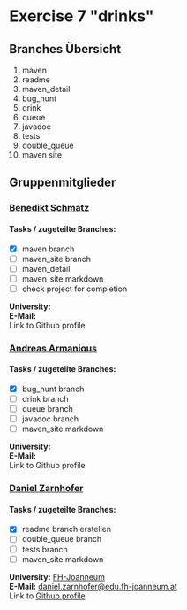 # Exercise 7 "drinks"

## Branches Übersicht
1) maven
2) readme
3) maven_detail
4) bug_hunt
5) drink
6) queue
7) javadoc
8) tests
9) double_queue
10) maven site

## Gruppenmitglieder

### <ins>Benedikt Schmatz</ins>
#### Tasks / zugeteilte Branches:
- [x] maven branch
- [ ] maven_site branch
- [ ] maven_detail
- [ ] maven_site markdown
- [ ] check project for completion

**University:**  
**E-Mail:**  
Link to Github profile

### <ins>Andreas Armanious</ins>
#### Tasks / zugeteilte Branches:
- [x] bug_hunt branch
- [ ] drink branch
- [ ] queue branch
- [ ] javadoc branch
- [ ] maven_site markdown

**University:**  
**E-Mail:**  
Link to Github profile

### <ins>Daniel Zarnhofer</ins>
#### Tasks / zugeteilte Branches:
- [x] readme branch erstellen
- [ ] double_queue branch
- [ ] tests branch
- [ ] maven_site markdown

**University:** [FH-Joanneum](https://www.fh-joanneum.at/)   
**E-Mail:** daniel.zarnhofer@edu.fh-joanneum.at  
Link to [Github profile](https://github.com/hippyKat)

